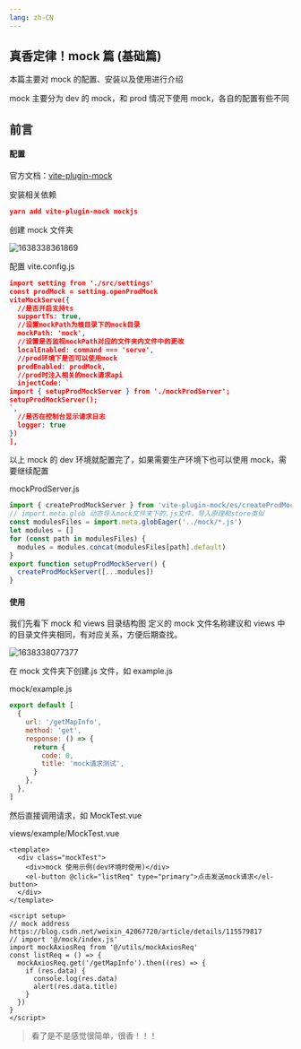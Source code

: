 ```yaml
---
lang: zh-CN
---
```


## 真香定律！mock 篇 (基础篇)


本篇主要对 mock 的配置、安装以及使用进行介绍

mock 主要分为 dev 的 mock，和 prod 情况下使用 mock，各自的配置有些不同

## 前言

#### 配置

官方文档：[vite-plugin-mock](https://github.com/anncwb/vite-plugin-mock/blob/HEAD/README.zh_CN.md)

安装相关依赖

```json
yarn add vite-plugin-mock mockjs
```

创建 mock 文件夹

![1638338361869](http://8.135.1.141/file/vap-assets/1638338361869.png)

配置 vite.config.js

```json
import setting from './src/settings'
const prodMock = setting.openProdMock
viteMockServe({
  //是否开启支持ts
  supportTs: true,
  //设置mockPath为根目录下的mock目录
  mockPath: 'mock',
  //设置是否监视mockPath对应的文件夹内文件中的更改
  localEnabled: command === 'serve',
  //prod环境下是否可以使用mock
  prodEnabled: prodMock,
  //prod时注入相关的mock请求api
  injectCode: `
import { setupProdMockServer } from './mockProdServer';
setupProdMockServer();
`,
  //是否在控制台显示请求日志
  logger: true
})
],
```

以上 mock 的 dev 环境就配置完了，如果需要生产环境下也可以使用 mock，需要继续配置

mockProdServer.js

```javascript
import { createProdMockServer } from 'vite-plugin-mock/es/createProdMockServer'
// import.meta.glob 动态导入mock文件夹下的.js文件，导入原理和store类似
const modulesFiles = import.meta.globEager('../mock/*.js')
let modules = []
for (const path in modulesFiles) {
  modules = modules.concat(modulesFiles[path].default)
}
export function setupProdMockServer() {
  createProdMockServer([...modules])
}
```

#### 使用

我们先看下 mock 和 views 目录结构图
定义的 mock 文件名称建议和 views 中的目录文件夹相同，有对应关系，方便后期查找。

![1638338077377](http://8.135.1.141/file/vap-assets/1638338077377.png)

在 mock 文件夹下创建.js 文件，如 example.js

mock/example.js

```javascript
export default [
  {
    url: '/getMapInfo',
    method: 'get',
    response: () => {
      return {
        code: 0,
        title: 'mock请求测试',
      }
    },
  },
]
```

然后直接调用请求，如 MockTest.vue

views/example/MockTest.vue

```vue
<template>
  <div class="mockTest">
    <div>mock 使用示例(dev环境时使用)</div>
    <el-button @click="listReq" type="primary">点击发送mock请求</el-button>
  </div>
</template>

<script setup>
// mock address https://blog.csdn.net/weixin_42067720/article/details/115579817
// import '@/mock/index.js'
import mockAxiosReq from '@/utils/mockAxiosReq'
const listReq = () => {
  mockAxiosReq.get('/getMapInfo').then((res) => {
    if (res.data) {
      console.log(res.data)
      alert(res.data.title)
    }
  })
}
</script>
```

> 看了是不是感觉很简单，很香！！！
